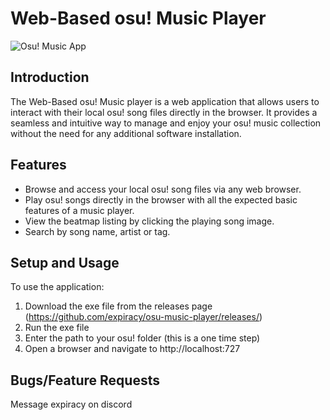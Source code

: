 # Web-Based osu! Music Player

![Osu! Music App](https://cdn.discordapp.com/attachments/846480414217338913/1132668169736159272/image.png)

## Introduction

The Web-Based osu! Music player is a web application that allows users to interact with their local osu! song files
directly in the browser. It provides a seamless and intuitive way to manage and enjoy your osu! music collection without
the need for any additional software installation.

## Features

- Browse and access your local osu! song files via any web browser.
- Play osu! songs directly in the browser with all the expected basic features of a music player.
- View the beatmap listing by clicking the playing song image.
- Search by song name, artist or tag.

## Setup and Usage

To use the application:

1. Download the exe file from the releases page (https://github.com/expiracy/osu-music-player/releases/)
2. Run the exe file
3. Enter the path to your osu! folder (this is a one time step)
4. Open a browser and navigate to http://localhost:727

## Bugs/Feature Requests

Message expiracy on discord
